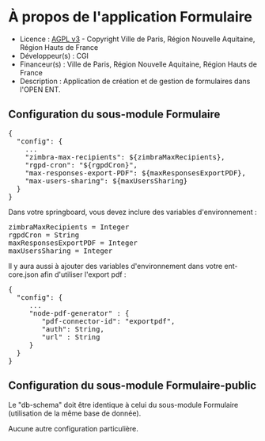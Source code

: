 # À propos de l'application Formulaire

* Licence : [AGPL v3](http://www.gnu.org/licenses/agpl.txt) - Copyright Ville de Paris, Région Nouvelle Aquitaine, Région Hauts de France
* Développeur(s) : CGI
* Financeur(s) : Ville de Paris, Région Nouvelle Aquitaine, Région Hauts de France
* Description : Application de création et de gestion de formulaires dans l'OPEN ENT.

## Configuration du sous-module Formulaire

<pre>
{
  "config": {
    ...
    "zimbra-max-recipients": ${zimbraMaxRecipients},
    "rgpd-cron": "${rgpdCron}",
    "max-responses-export-PDF": ${maxResponsesExportPDF},
    "max-users-sharing": ${maxUsersSharing}
  }
}
</pre>

Dans votre springboard, vous devez inclure des variables d'environnement :

<pre>
zimbraMaxRecipients = Integer
rgpdCron = String
maxResponsesExportPDF = Integer
maxUsersSharing = Integer
</pre>

Il y aura aussi à ajouter des variables d'environnement dans votre ent-core.json afin d'utiliser l'export pdf :

<pre>
{
  "config": {
     ...
     "node-pdf-generator" : {
        "pdf-connector-id": "exportpdf",
        "auth": String,
        "url" : String
     }
  }
}
</pre>


## Configuration du sous-module Formulaire-public

Le "db-schema" doit être identique à celui du sous-module Formulaire (utilisation de la même base de donnée).

Aucune autre configuration particulière.